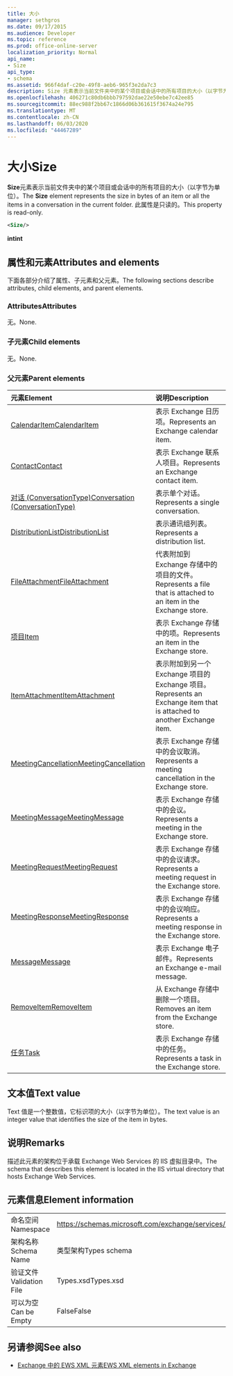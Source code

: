 ```yaml
---
title: 大小
manager: sethgros
ms.date: 09/17/2015
ms.audience: Developer
ms.topic: reference
ms.prod: office-online-server
localization_priority: Normal
api_name:
- Size
api_type:
- schema
ms.assetid: 966f4daf-c20e-49f8-aeb6-965f3e2da7c3
description: Size 元素表示当前文件夹中的某个项目或会话中的所有项目的大小（以字节为单位）。 此属性是只读的。
ms.openlocfilehash: 406271c80db6bbb797592dae22e50ebe7c42ee85
ms.sourcegitcommit: 88ec988f2bb67c1866d06b361615f3674a24e795
ms.translationtype: MT
ms.contentlocale: zh-CN
ms.lasthandoff: 06/03/2020
ms.locfileid: "44467289"
---
```

# <a name="size"></a><span data-ttu-id="c5c27-104">大小</span><span class="sxs-lookup"><span data-stu-id="c5c27-104">Size</span></span>

<span data-ttu-id="c5c27-105">**Size**元素表示当前文件夹中的某个项目或会话中的所有项目的大小（以字节为单位）。</span><span class="sxs-lookup"><span data-stu-id="c5c27-105">The **Size** element represents the size in bytes of an item or all the items in a conversation in the current folder.</span></span> <span data-ttu-id="c5c27-106">此属性是只读的。</span><span class="sxs-lookup"><span data-stu-id="c5c27-106">This property is read-only.</span></span> 
  
```XML
<Size/>
```

 <span data-ttu-id="c5c27-107">**int**</span><span class="sxs-lookup"><span data-stu-id="c5c27-107">**int**</span></span>
## <a name="attributes-and-elements"></a><span data-ttu-id="c5c27-108">属性和元素</span><span class="sxs-lookup"><span data-stu-id="c5c27-108">Attributes and elements</span></span>

<span data-ttu-id="c5c27-109">下面各部分介绍了属性、子元素和父元素。</span><span class="sxs-lookup"><span data-stu-id="c5c27-109">The following sections describe attributes, child elements, and parent elements.</span></span>
  
### <a name="attributes"></a><span data-ttu-id="c5c27-110">Attributes</span><span class="sxs-lookup"><span data-stu-id="c5c27-110">Attributes</span></span>

<span data-ttu-id="c5c27-111">无。</span><span class="sxs-lookup"><span data-stu-id="c5c27-111">None.</span></span>
  
### <a name="child-elements"></a><span data-ttu-id="c5c27-112">子元素</span><span class="sxs-lookup"><span data-stu-id="c5c27-112">Child elements</span></span>

<span data-ttu-id="c5c27-113">无。</span><span class="sxs-lookup"><span data-stu-id="c5c27-113">None.</span></span>
  
### <a name="parent-elements"></a><span data-ttu-id="c5c27-114">父元素</span><span class="sxs-lookup"><span data-stu-id="c5c27-114">Parent elements</span></span>

|<span data-ttu-id="c5c27-115">**元素**</span><span class="sxs-lookup"><span data-stu-id="c5c27-115">**Element**</span></span>|<span data-ttu-id="c5c27-116">**说明**</span><span class="sxs-lookup"><span data-stu-id="c5c27-116">**Description**</span></span>|
|:-----|:-----|
|[<span data-ttu-id="c5c27-117">CalendarItem</span><span class="sxs-lookup"><span data-stu-id="c5c27-117">CalendarItem</span></span>](calendaritem.md) <br/> |<span data-ttu-id="c5c27-118">表示 Exchange 日历项。</span><span class="sxs-lookup"><span data-stu-id="c5c27-118">Represents an Exchange calendar item.</span></span>  <br/> |
|[<span data-ttu-id="c5c27-119">Contact</span><span class="sxs-lookup"><span data-stu-id="c5c27-119">Contact</span></span>](contact.md) <br/> |<span data-ttu-id="c5c27-120">表示 Exchange 联系人项目。</span><span class="sxs-lookup"><span data-stu-id="c5c27-120">Represents an Exchange contact item.</span></span>  <br/> |
|[<span data-ttu-id="c5c27-121">对话 (ConversationType)</span><span class="sxs-lookup"><span data-stu-id="c5c27-121">Conversation (ConversationType)</span></span>](conversation-conversationtype.md) <br/> |<span data-ttu-id="c5c27-122">表示单个对话。</span><span class="sxs-lookup"><span data-stu-id="c5c27-122">Represents a single conversation.</span></span>  <br/> |
|[<span data-ttu-id="c5c27-123">DistributionList</span><span class="sxs-lookup"><span data-stu-id="c5c27-123">DistributionList</span></span>](distributionlist.md) <br/> |<span data-ttu-id="c5c27-124">表示通讯组列表。</span><span class="sxs-lookup"><span data-stu-id="c5c27-124">Represents a distribution list.</span></span>  <br/> |
|[<span data-ttu-id="c5c27-125">FileAttachment</span><span class="sxs-lookup"><span data-stu-id="c5c27-125">FileAttachment</span></span>](fileattachment.md) <br/> |<span data-ttu-id="c5c27-126">代表附加到 Exchange 存储中的项目的文件。</span><span class="sxs-lookup"><span data-stu-id="c5c27-126">Represents a file that is attached to an item in the Exchange store.</span></span>  <br/> |
|[<span data-ttu-id="c5c27-127">项目</span><span class="sxs-lookup"><span data-stu-id="c5c27-127">Item</span></span>](item.md) <br/> |<span data-ttu-id="c5c27-128">表示 Exchange 存储中的项。</span><span class="sxs-lookup"><span data-stu-id="c5c27-128">Represents an item in the Exchange store.</span></span>  <br/> |
|[<span data-ttu-id="c5c27-129">ItemAttachment</span><span class="sxs-lookup"><span data-stu-id="c5c27-129">ItemAttachment</span></span>](itemattachment.md) <br/> |<span data-ttu-id="c5c27-130">表示附加到另一个 Exchange 项目的 Exchange 项目。</span><span class="sxs-lookup"><span data-stu-id="c5c27-130">Represents an Exchange item that is attached to another Exchange item.</span></span>  <br/> |
|[<span data-ttu-id="c5c27-131">MeetingCancellation</span><span class="sxs-lookup"><span data-stu-id="c5c27-131">MeetingCancellation</span></span>](meetingcancellation.md) <br/> |<span data-ttu-id="c5c27-132">表示 Exchange 存储中的会议取消。</span><span class="sxs-lookup"><span data-stu-id="c5c27-132">Represents a meeting cancellation in the Exchange store.</span></span>  <br/> |
|[<span data-ttu-id="c5c27-133">MeetingMessage</span><span class="sxs-lookup"><span data-stu-id="c5c27-133">MeetingMessage</span></span>](meetingmessage.md) <br/> |<span data-ttu-id="c5c27-134">表示 Exchange 存储中的会议。</span><span class="sxs-lookup"><span data-stu-id="c5c27-134">Represents a meeting in the Exchange store.</span></span>  <br/> |
|[<span data-ttu-id="c5c27-135">MeetingRequest</span><span class="sxs-lookup"><span data-stu-id="c5c27-135">MeetingRequest</span></span>](meetingrequest.md) <br/> |<span data-ttu-id="c5c27-136">表示 Exchange 存储中的会议请求。</span><span class="sxs-lookup"><span data-stu-id="c5c27-136">Represents a meeting request in the Exchange store.</span></span>  <br/> |
|[<span data-ttu-id="c5c27-137">MeetingResponse</span><span class="sxs-lookup"><span data-stu-id="c5c27-137">MeetingResponse</span></span>](meetingresponse.md) <br/> |<span data-ttu-id="c5c27-138">表示 Exchange 存储中的会议响应。</span><span class="sxs-lookup"><span data-stu-id="c5c27-138">Represents a meeting response in the Exchange store.</span></span>  <br/> |
|[<span data-ttu-id="c5c27-139">Message</span><span class="sxs-lookup"><span data-stu-id="c5c27-139">Message</span></span>](message-ex15websvcsotherref.md) <br/> |<span data-ttu-id="c5c27-140">表示 Exchange 电子邮件。</span><span class="sxs-lookup"><span data-stu-id="c5c27-140">Represents an Exchange e-mail message.</span></span>  <br/> |
|[<span data-ttu-id="c5c27-141">RemoveItem</span><span class="sxs-lookup"><span data-stu-id="c5c27-141">RemoveItem</span></span>](removeitem.md) <br/> |<span data-ttu-id="c5c27-142">从 Exchange 存储中删除一个项目。</span><span class="sxs-lookup"><span data-stu-id="c5c27-142">Removes an item from the Exchange store.</span></span>  <br/> |
|[<span data-ttu-id="c5c27-143">任务</span><span class="sxs-lookup"><span data-stu-id="c5c27-143">Task</span></span>](task.md) <br/> |<span data-ttu-id="c5c27-144">表示 Exchange 存储中的任务。</span><span class="sxs-lookup"><span data-stu-id="c5c27-144">Represents a task in the Exchange store.</span></span>  <br/> |
   
## <a name="text-value"></a><span data-ttu-id="c5c27-145">文本值</span><span class="sxs-lookup"><span data-stu-id="c5c27-145">Text value</span></span>

<span data-ttu-id="c5c27-146">Text 值是一个整数值，它标识项的大小（以字节为单位）。</span><span class="sxs-lookup"><span data-stu-id="c5c27-146">The text value is an integer value that identifies the size of the item in bytes.</span></span>
  
## <a name="remarks"></a><span data-ttu-id="c5c27-147">说明</span><span class="sxs-lookup"><span data-stu-id="c5c27-147">Remarks</span></span>

<span data-ttu-id="c5c27-148">描述此元素的架构位于承载 Exchange Web Services 的 IIS 虚拟目录中。</span><span class="sxs-lookup"><span data-stu-id="c5c27-148">The schema that describes this element is located in the IIS virtual directory that hosts Exchange Web Services.</span></span>
  
## <a name="element-information"></a><span data-ttu-id="c5c27-149">元素信息</span><span class="sxs-lookup"><span data-stu-id="c5c27-149">Element information</span></span>

|||
|:-----|:-----|
|<span data-ttu-id="c5c27-150">命名空间</span><span class="sxs-lookup"><span data-stu-id="c5c27-150">Namespace</span></span>  <br/> |https://schemas.microsoft.com/exchange/services/2006/types  <br/> |
|<span data-ttu-id="c5c27-151">架构名称</span><span class="sxs-lookup"><span data-stu-id="c5c27-151">Schema Name</span></span>  <br/> |<span data-ttu-id="c5c27-152">类型架构</span><span class="sxs-lookup"><span data-stu-id="c5c27-152">Types schema</span></span>  <br/> |
|<span data-ttu-id="c5c27-153">验证文件</span><span class="sxs-lookup"><span data-stu-id="c5c27-153">Validation File</span></span>  <br/> |<span data-ttu-id="c5c27-154">Types.xsd</span><span class="sxs-lookup"><span data-stu-id="c5c27-154">Types.xsd</span></span>  <br/> |
|<span data-ttu-id="c5c27-155">可以为空</span><span class="sxs-lookup"><span data-stu-id="c5c27-155">Can be Empty</span></span>  <br/> |<span data-ttu-id="c5c27-156">False</span><span class="sxs-lookup"><span data-stu-id="c5c27-156">False</span></span>  <br/> |
   
## <a name="see-also"></a><span data-ttu-id="c5c27-157">另请参阅</span><span class="sxs-lookup"><span data-stu-id="c5c27-157">See also</span></span>



- [<span data-ttu-id="c5c27-158">Exchange 中的 EWS XML 元素</span><span class="sxs-lookup"><span data-stu-id="c5c27-158">EWS XML elements in Exchange</span></span>](ews-xml-elements-in-exchange.md)

